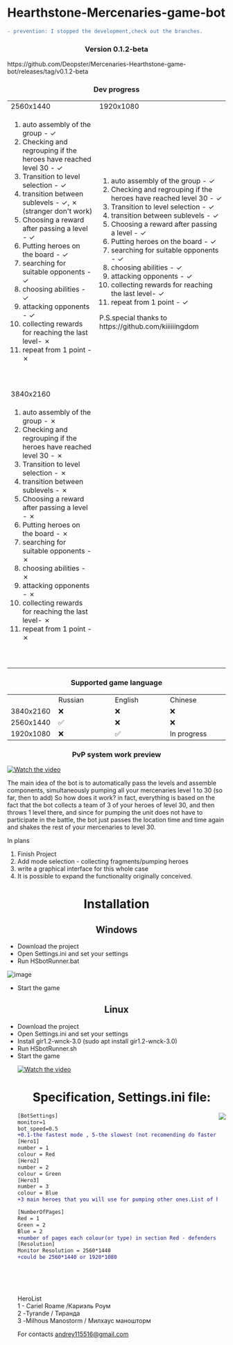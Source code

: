 # Hearthstone-Mercenaries-game-bot
```diff
- prevention: I stopped the development,check out the branches.
```
<h3 align="center">Version 0.1.2-beta</h3>
https://github.com/Deopster/Mercenaries-Hearthstone-game-bot/releases/tag/v0.1.2-beta
<h3 align="center">Dev progress</h3>
<table>
  <tr>
    <td width=500vw>2560x1440</td>
    <td width=500vw>1920x1080</td>
  </tr>
  <tr>
    <td>
<ol>
<li>auto assembly of the group - ✓ </li>
<li>Checking and regrouping if the heroes have reached level 30 - ✓</li>
<li>Transition to level selection - ✓</li>
<li>transition between sublevels - ✓, ✗ (stranger don't work)</li>
<li>Choosing a reward after passing a level - ✓</li> 
<li>Putting heroes on the board - ✓</li>
<li>searching for suitable opponents - ✓</li>
<li>choosing abilities - ✓</li>
<li>attacking opponents - ✓</li>
<li>collecting rewards for reaching the last level-  ✗</li>
<li>repeat from 1 point - ✗</li>
</ol>
      <br><br>
    </td>
    <td><ol>
<li>auto assembly of the group - ✓ </li>
<li>Checking and regrouping if the heroes have reached level 30 - ✓</li>
<li>Transition to level selection - ✓</li>
<li>transition between sublevels - ✓ </li>
<li>Choosing a reward after passing a level - ✓</li> 
<li>Putting heroes on the board - ✓</li>
<li>searching for suitable opponents - ✓</li>
<li>choosing abilities - ✓</li>
<li>attacking opponents - ✓</li>
<li>collecting rewards for reaching the last level-  ✓</li>
<li>repeat from 1 point - ✓</li>
</ol>
      P.S.special thanks to https://github.com/kiiiiiingdom
    </td>
  </tr>
  
  <tr>
    <td width=500vw>3840x2160</td>
  </tr>
  <tr>
    <td>
<ol>
<li>auto assembly of the group - ✗ </li>
<li>Checking and regrouping if the heroes have reached level 30 - ✗</li>
<li>Transition to level selection - ✗</li>
<li>transition between sublevels -  ✗ </li>
<li>Choosing a reward after passing a level - ✗</li> 
<li>Putting heroes on the board - ✗</li>
<li>searching for suitable opponents - ✗</li>
<li>choosing abilities - ✗</li>
<li>attacking opponents - ✗</li>
<li>collecting rewards for reaching the last level-  ✗</li>
<li>repeat from 1 point - ✗</li>
</ol>
      <br><br>
    </td>
    </tr>
 </table>
 
 <h3 align="center">Supported game language</h3>
<table>
  <tr>
    <td width=100vw></td>
    <td width=300vw>Russian</td>
     <td width=300vw>English</td>
    <td  width=300vw>Chinese</td>
  </tr>
  <tr>
    <td>
      3840x2160
    </td>
    <td background>
      ❌
    </td>
    <td>
      ❌
    </td>
    <td>
      ❌
    </td>
  </tr>
  <tr>
    <td>
      2560x1440
    </td>
    <td background>
      ✅
    </td>
    <td>
      ❌
    </td>
    <td>
      ❌
    </td>
  </tr>
  <tr>
    <td>
      1920x1080
    </td>
    <td>
      ❌
    </td>
    <td>
      ✅
    </td>
    <td>
      In progress
    </td>
  </tr>
 </table>

<h3 align="center">PvP system work preview</h3>

[![Watch the video](https://user-images.githubusercontent.com/68296704/137970053-fe49c896-d237-49f1-8658-46d1477340d7.png)](https://www.youtube.com/watch?v=znt1P3KkrNg&t)


The main idea of  the bot is to automatically pass the levels and assemble components, 
simultaneously pumping all your mercenaries level 1 to 30 (so far, then to add)
So how does it work?
in fact, everything is based on the fact that the bot collects a team of 3 of your heroes of level 30, 
and then throws 1 level there, and since for pumping the unit does not have to participate in the battle, 
the bot just passes the location time and time again and shakes the rest of your mercenaries to level 30.

In plans
1. Finish Project
2. Add mode selection - collecting fragments/pumping heroes
3. write a graphical interface for this whole case
4. It is possible to expand the functionality originally conceived.

<h1 align="center">Installation</h1>
<h2 align="center">Windows</h1>
<ul>
  <li>Download the project</li>
  <li>Open Settings.ini and set your settings</li>
  <li>Run HSbotRunner.bat</li>
</ul>

![image](https://user-images.githubusercontent.com/68296704/138607261-d743018d-4c50-4482-a4e7-81091cb0f963.png)

<ul>
  <li>Start the game</li>
</ul>

<h2 align="center">Linux</h1>
<ul>
  <li>Download the project</li>
  <li>Open Settings.ini and set your settings</li>
  <li>Install gir1.2-wnck-3.0 (sudo apt install gir1.2-wnck-3.0)</li>
  <li>Run HSbotRunner.sh</li>
  <li>Start the game</li>

[![Watch the video](https://user-images.githubusercontent.com/68296704/138687982-0f6d971d-783d-4f35-a3a5-4f5d5a3e59af.png)](https://www.youtube.com/watch?v=nOZXCkrQ5fk)






<h1 align="center">Specification, Settings.ini file:</h1>
<img align="right" src="https://user-images.githubusercontent.com/68296704/137707877-189b3ca6-9981-4db8-b60d-42168c4cea7d.png"></img>


```diff
[BotSettings]
monitor=1 
bot_speed=0.5 
+0.1-the fastest mode , 5-the slowest (not recomending do faster then 0.5) 
[Hero1]
number = 1
colour = Red
[Hero2]
number = 2
colour = Green
[Hero3]
number = 3
colour = Blue
+3 main heroes that you will use for pumping other ones.List of heroes by numbers you can see in in HeroesList.txt

[NumberOfPages]
Red = 1
Green = 2
Blue = 2
+number of pages each colour(or type) in section Red - defenders , Green - warriors ,Blue - Wizards
[Resolution]
Monitor Resolution = 2560*1440
+could be 2560*1440 or 1920*1080

```

<br>
<br>
<br>
    

HeroList<br>
1 - Cariel Roame /Кариэль Роум<br>
2 -Tyrande / Тиранда<br>
3 -Milhous Manostorm / Милхаус маношторм<br>


For contacts andrey115516@gmail.com

